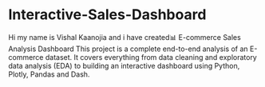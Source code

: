 # Interactive-Sales-Dashboard
Hi my name is Vishal Kaanojia and i have  created📊 E-commerce Sales Analysis Dashboard  This project is a complete end-to-end analysis of an E-commerce dataset. It covers everything from data cleaning and exploratory data analysis (EDA) to building an interactive dashboard using Python, Plotly, Pandas and Dash. 
